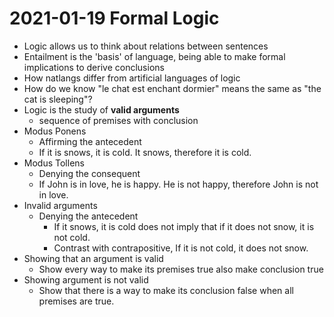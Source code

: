 # 2021-01-19 Formal Logic

* Logic allows us to think about relations between sentences
* Entailment is the 'basis' of language, being able to make formal implications to derive conclusions
* How natlangs differ from artificial languages of logic
* How do we know "le chat est enchant dormier" means the same as "the cat is sleeping"?
* Logic is the study of **valid arguments**
  * sequence of premises with conclusion
* Modus Ponens
  * Affirming the antecedent
  * If it is snows, it is cold. It snows, therefore it is cold.
* Modus Tollens
  * Denying the consequent
  * If John is in love, he is happy. He is not happy, therefore John is not in love. 
* Invalid arguments
  * Denying the antecedent
    * If it snows, it is cold does not imply that if it does not snow, it is not cold.
    * Contrast with contrapositive, If it is not cold, it does not snow.
* Showing that an argument is valid
    * Show every way to make its premises true also make conclusion true
* Showing argument is not valid
  * Show that there is a way to make its conclusion false when all premises are true.